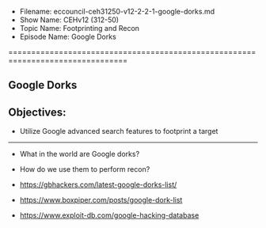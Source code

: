 - Filename: eccouncil-ceh31250-v12-2-2-1-google-dorks.md
- Show Name: CEHv12 (312-50)
- Topic Name: Footprinting and Recon
- Episode Name: Google Dorks

================================================================================


Google Dorks
--------------------------------------------------------------------------------

Objectives:
--------------------------------------------------------------------------------
- Utilize Google advanced search features to footprint a target
--------------------------------------------------------------------------------

+ What in the world are Google dorks?
+ How do we use them to perform recon?

+ https://gbhackers.com/latest-google-dorks-list/
+ https://www.boxpiper.com/posts/google-dork-list
+ https://www.exploit-db.com/google-hacking-database
